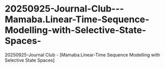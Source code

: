 # 20250925-Journal-Club---Mamaba.Linear-Time-Sequence-Modelling-with-Selective-State-Spaces-
20250925-Journal Club - [Mamaba.Linear-Time Sequence Modelling with Selective State Spaces]
